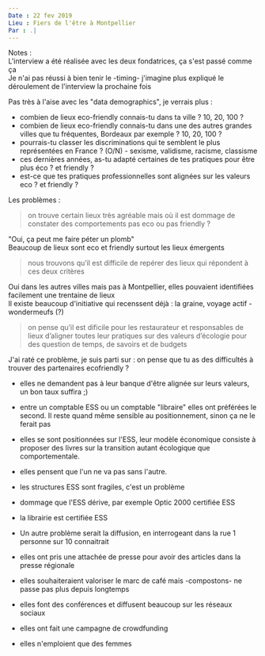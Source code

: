 ```yaml
---
Date : 22 fev 2019  
Lieu : Fiers de l'être à Montpellier  
Par : .|  
---
```


Notes :  
L'interview a été réalisée avec les deux fondatrices, ça s'est passé comme ça  
Je n'ai pas réussi à bien tenir le -timing- j'imagine plus expliqué le déroulement de l'interview la prochaine fois  
  
Pas très à l'aise avec les "data demographics", je verrais plus :  
- combien de lieux eco-friendly connais-tu dans ta ville ? 10, 20, 100 ?
- combien de lieux eco-friendly connais-tu dans une des autres grandes villes que tu fréquentes, Bordeaux par exemple ? 10, 20, 100 ?
- pourrais-tu classer les discriminations qui te semblent le plus représentées en France ? (O/N) - sexisme, validisme, racisme, classisme 
- ces dernières années, as-tu adapté certaines de tes pratiques pour être plus éco ? et friendly ?
- est-ce que tes pratiques professionnelles sont alignées sur les valeurs eco ? et friendly ?
  
Les problèmes :  
> on trouve certain lieux très agréable mais où il est dommage de constater des comportements pas eco ou pas friendly ?  

"Oui, ça peut me faire péter un plomb"  
Beaucoup de lieux sont eco et friendly surtout les lieux émergents

> nous trouvons qu’il est difficile de repérer des lieux qui répondent à ces deux critères  

Oui dans les autres villes mais pas à Montpellier, elles pouvaient identifiées facilement une trentaine de lieux  
Il existe beaucoup d'initiative qui recenssent déjà : la graine, voyage actif - wondermeufs (?)

> on pense qu’il est dificile pour les restaurateur et responsables de lieux d’aligner toutes leur pratiques sur des valeurs d’écologie pour des question de temps, de savoirs et de budgets   

J'ai raté ce problème, je suis parti sur : on pense que tu as des difficultés à trouver des partenaires ecofriendly ?
- elles ne demandent pas à leur banque d'être alignée sur leurs valeurs, un bon taux suffira ;)  
- entre un comptable ESS ou un comptable "libraire" elles ont préférées le second. Il reste quand même sensible au positionnement, sinon ça ne le ferait pas

  
- elles se sont positionnées sur l'ESS, leur modèle économique consiste à proposer des livres sur la transition autant écologique que comportementale.
- elles pensent que l'un ne va pas sans l'autre.  
- les structures ESS sont fragiles, c'est un problème  
- dommage que l'ESS dérive, par exemple Optic 2000 certifiée ESS
- la librairie est certifiée ESS
- Un autre problème serait la diffusion, en interrogeant dans la rue 1 personne sur 10 connaitrait
- elles ont pris une attachée de presse pour avoir des articles dans la presse régionale
- elles souhaiteraient valoriser le marc de café mais -compostons- ne passe pas plus depuis longtemps
- elles font des conférences et diffusent beaucoup sur les réseaux sociaux  
- elles ont fait une campagne de crowdfunding  
- elles n'emploient que des femmes
